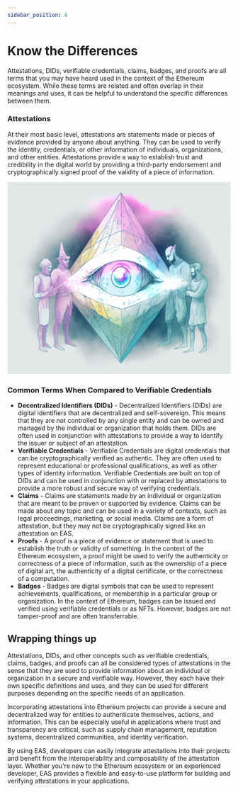 ```yaml
---
sidebar_position: 6
---
```


# Know the Differences
Attestations, DIDs, verifiable credentials, claims, badges, and proofs are all terms that you may have heard used in the context of the Ethereum ecosystem. While these terms are related and often overlap in their meanings and uses, it can be helpful to understand the specific differences between them.

### Attestations
At their most basic level, attestations are statements made or pieces of evidence provided by anyone about anything. They can be used to verify the identity, credentials, or other information of individuals, organizations, and other entities. Attestations provide a way to establish trust and credibility in the digital world by providing a third-party endorsement and cryptographically signed proof of the validity of a piece of information.

![Attestation Record](./img/the-eye-of-trust.png)

### Common Terms When Compared to Verifiable Credentials
- **Decentralized Identifiers (DIDs)** - Decentralized Identifiers (DIDs) are digital identifiers that are decentralized and self-sovereign. This means that they are not controlled by any single entity and can be owned and managed by the individual or organization that holds them. DIDs are often used in conjunction with attestations to provide a way to identify the issuer or subject of an attestation.
- **Verifiable Credentials** - Verifiable Credentials are digital credentials that can be cryptographically verified as authentic. They are often used to represent educational or professional qualifications, as well as other types of identity information. Verifiable Credentials are built on top of DIDs and can be used in conjunction with or replaced by attestations to provide a more robust and secure way of verifying credentials.
- **Claims** - Claims are statements made by an individual or organization that are meant to be proven or supported by evidence. Claims can be made about any topic and can be used in a variety of contexts, such as legal proceedings, marketing, or social media. Claims are a form of attestation, but they may not be cryptographically signed like an attestation on EAS.
- **Proofs** - A proof is a piece of evidence or statement that is used to establish the truth or validity of something. In the context of the Ethereum ecosystem, a proof might be used to verify the authenticity or correctness of a piece of information, such as the ownership of a piece of digital art, the authenticity of a digital certificate, or the correctness of a computation.
- **Badges** - Badges are digital symbols that can be used to represent achievements, qualifications, or membership in a particular group or organization. In the context of Ethereum, badges can be issued and verified using verifiable credentials or as NFTs. However, badges are not tamper-proof and are often transferrable.

## Wrapping things up
Attestations, DIDs, and other concepts such as verifiable credentials, claims, badges, and proofs can all be considered types of attestations in the sense that they are used to provide information about an individual or organization in a secure and verifiable way. However, they each have their own specific definitions and uses, and they can be used for different purposes depending on the specific needs of an application.

Incorporating attestations into Ethereum projects can provide a secure and decentralized way for entities to authenticate themselves, actions, and information. This can be especially useful in applications where trust and transparency are critical, such as supply chain management, reputation systems, decentralized communities, and identity verification.

By using EAS, developers can easily integrate attestations into their projects and benefit from the interoperability and composability of the attestation layer. Whether you're new to the Ethereum ecosystem or an experienced developer, EAS provides a flexible and easy-to-use platform for building and verifying attestations in your applications.